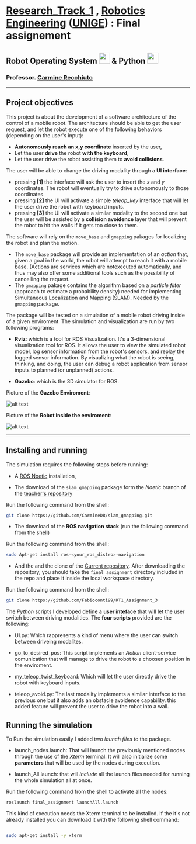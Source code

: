 #  [Research_Track_1](https://unige.it/en/off.f/2021/ins/51201.html?codcla=10635) , [Robotics Engineering](https://courses.unige.it/10635) ([UNIGE](https://unige.it/it/)) : Final assignement
## Robot Operating System <img height="30" src="https://github.com/Fabioconti99/RT1_Assignment_2/blob/main/images/ros.png"> & Python <img height="30" src="https://github.com/Fabioconti99/RT1_Assignment_1/blob/main/images/python.png">
### Professor. [Carmine Recchiuto](https://github.com/CarmineD8)


--------------------
Project objectives
--------------------
This project is about the development of a software architecture of the control of a mobile robot.
The architecture should be able to get the user request, and let the robot execute one of the following behaviors (depending on the user's input):

* **Autonomously reach an x,y coordinate** inserted by the user,
* Let the user **drive** the robot **with the keyboard**,
* Let the user drive the robot assisting them to **avoid collisions**.

The user will be able to change the driving modality through a **UI interface**:
* pressing **[1]** the interface will ask the user to insert the *x* and *y* coordinates. The robot will eventually try to drive autonomously to those coordinates.
* pressing **[2]** the UI will activate a simple *teleop_key* interface that will let the user drive the robot with keyboard inputs.
* pressing **[3]** the UI will activate a similar modality to the second one but the user will be assisted by a **collision avoidence** layer that will prevent the robot to hit the walls if it gets too close to them. 

The software will rely on the `move_base` and `gmapping` pakages for localizing the robot and plan the motion.

* The `move_base` package will provide an implementation of an *action* that, given a goal in the world, the robot will attempt to reach it with a mobile base. (Actions are services which are notexecuted automatically, and thus may also offer some additional tools such as the possibility of cancelling the request. 
* The `gmapping` pakage contains the algorithm based on a *particle filter* (approach to estimate a probability density) needed for implementing Simultaneous Localization and Mapping (SLAM). Needed by the `gmapping` package. 

The package will be tested on a simulation of a mobile robot driving inside of a given enviroment. The simulation and visualization are run by two following programs: 

* **Rviz**: which is a tool for ROS Visualization. It's a 3-dimensional visualization tool for ROS. It allows the user to view the simulated robot model, log sensor information from the robot's sensors, and replay the logged sensor information. By visualizing what the robot is seeing, thinking, and doing, the user can debug a robot application from sensor inputs to planned (or unplanned) actions.

* **Gazebo**: which is the 3D simulator for ROS. 

Picture of the **Gazebo Enviroment**:

![alt text](https://github.com/Fabioconti99/RT1_Assignment_2/blob/main/images/map.png) 

Picture of the **Robot inside the enviroment**:

![alt text](https://github.com/Fabioconti99/RT1_Assignment_2/blob/main/images/map.png) 

--------

Installing and running
----------------------
The simulation requires the following steps before running:

* A [ROS Noetic](http://wiki.ros.org/noetic/Installation) installation,

* The download of the `slam_gmapping` package form the *Noetic* branch of the [teacher's repository](https://github.com/CarmineD8/slam_gmapping.git )

Run the following command from the shell:
```bash
git clone https://github.com/CarmineD8/slam_gmapping.git
```

* The download of the **ROS navigation stack** (run the following command from the shell)

Run the following command from the shell:
```bash
sudo Apt-get install ros-<your_ros_distro>-navigation
```

* And the and the clone of the [Current repository](https://github.com/Fabioconti99/RT1_Assignment_3 ). After downloading the repository, you should take the `final_assignment` directory included in the repo and place it inside the local workspace directory.

Run the following command from the shell:
```bash
git clone https://github.com/Fabioconti99/RT1_Assignment_3
```

The *Python* scripts I developed define a **user inteface** that will let the user switch between driving modalities.
The **four scripts** provided are the following: 

* UI.py: Which rappresents a kind of menu where the user can switch between driveing modalites.

* go_to_desired_pos: This script implements an *Action* client-service comunication that will manage to drive the robot to a choosen position in the enviroment.

* my_teleop_twist_keyboard: Which will let the user directly drive the robot with keyboard inputs.

* teleop_avoid.py: The last modality implements a similar interface to the previous one but it also adds an obstacle avoidence capability. this added feature will prevent the user to drive the robot into a wall.

## Running the simulation

To Run the simulation easily I added two *launch files* to the package. 

* launch_nodes.launch: That will launch the previously mentioned nodes through the use of the *Xterm* terminal. It will also initialize some **parameters** that will be used by the nodes during execution.

* launch_All.launch: that will *include* all the launch files needed for running the whole simulation all at once.

Run the following command from the shell to activate all the nodes:
```bash
roslaunch final_assignment launchAll.launch
```

This kind of execution needs the Xterm terminal to be installed. If the it's not already installed you can download it with the following shell command:

```bash

sudo apt-get install -y xterm
```

